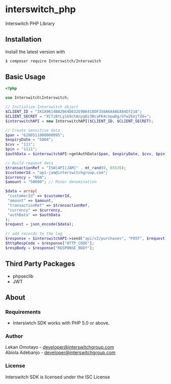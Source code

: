 # interswitch_php
Interswitch PHP Library


## Installation

Install the latest version with

```bash
$ composer require Interswitch/Interswitch
```

## Basic Usage

```php
<?php

use Interswitch\Interswitch;

// Initialize Interswitch object
$CLIENT_ID = "IKIA9614B82064D632E9B6418DF358A6A4AEA84D7218";
$CLIENT_SECRET = "XCTiBtLy1G9chAnyg0z3BcaFK4cVpwDg/GTw2EmjTZ8=";
$interswitchAPI = new InterswitchAPI($CLIENT_ID, $CLIENT_SECRET);

// Create sensitive data
$pan = "6280511000000095";
$expiryDate = "5004";
$cvv = "111";
$pin = "1111";
$authData = $interswitchAPI->getAuthData($pan, $expiryDate, $cvv, $pin);

// Build request data
$transactionRef = "ISW|API|JAM|" . mt_rand(0, 65535);
$customerId = "api-jam@interswitchgroup.com";
$currency = "NGN";
$amount = "50000"; // Minor denomination

$data = array(
 "customerId" => $customerId,
 "amount" => $amount,
 "transactionRef" => $transactionRef,
 "currency" => $currency,
 "authData" => $authData
);
$request = json_encode($data);
    
// add records to the log
$response = $interswitchAPI->send("api/v2/purchases", "POST", $request);
$httpRespCode = $response["HTTP_CODE"];
$respBody = $response["RESPONSE_BODY"];
```


## Third Party Packages

- phpseclib
- JWT

## About

### Requirements

- Intersiwtch SDK works with PHP 5.0 or above.

### Author

Lekan Omotayo - <developer@interswitchgroup.com><br />
Abiola Adebanjo - <developer@interswitchgroup.com><br />

### License

Interswitch SDK is licensed under the ISC License



